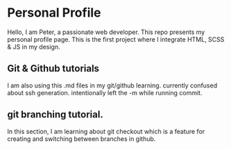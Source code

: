 # Personal Profile

Hello, I am Peter, a passionate web developer.
This repo presents my personal profile page.
This is the first project where I integrate HTML, SCSS & JS in my design.

## Git & Github tutorials

I am also using this .md files in my git/github learning.
currently confused about ssh generation.
intentionally left the -m while running commit.

## git branching tutorial.

In this section, I am learning about git checkout which is a feature for creating
and switching between branches in github.
